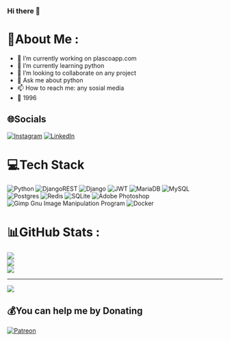 ### Hi there 👋


# 💫About Me :
- 🔭 I’m currently working on plascoapp.com
- 🌱 I’m currently learning python
- 👯 I’m looking to collaborate on any project
- 💬 Ask me about python
- 📫 How to reach me: any sosial media
- 🎉 1996

## 🌐Socials
[![Instagram](https://img.shields.io/badge/Instagram-%23E4405F.svg?logo=Instagram&logoColor=white)](https://instagram.com/vahidtwo ) [![LinkedIn](https://img.shields.io/badge/LinkedIn-%230077B5.svg?logo=linkedin&logoColor=white)](https://linkedin.com/in/vahidtwo) 

# 💻Tech Stack
![Python](https://img.shields.io/badge/python-3670A0?style=for-the-badge&logo=python&logoColor=ffdd54) ![DjangoREST](https://img.shields.io/badge/DJANGO-REST-ff1709?style=for-the-badge&logo=django&logoColor=white&color=ff1709&labelColor=gray) ![Django](https://img.shields.io/badge/django-%23092E20.svg?style=for-the-badge&logo=django&logoColor=white) ![JWT](https://img.shields.io/badge/JWT-black?style=for-the-badge&logo=JSON%20web%20tokens) ![MariaDB](https://img.shields.io/badge/MariaDB-003545?style=for-the-badge&logo=mariadb&logoColor=white) ![MySQL](https://img.shields.io/badge/mysql-%2300f.svg?style=for-the-badge&logo=mysql&logoColor=white) ![Postgres](https://img.shields.io/badge/postgres-%23316192.svg?style=for-the-badge&logo=postgresql&logoColor=white) ![Redis](https://img.shields.io/badge/redis-%23DD0031.svg?style=for-the-badge&logo=redis&logoColor=white) ![SQLite](https://img.shields.io/badge/sqlite-%2307405e.svg?style=for-the-badge&logo=sqlite&logoColor=white) ![Adobe Photoshop](https://img.shields.io/badge/adobephotoshop-%2331A8FF.svg?style=for-the-badge&logo=adobephotoshop&logoColor=white) ![Gimp Gnu Image Manipulation Program](https://img.shields.io/badge/Gimp-657D8B?style=for-the-badge&logo=gimp&logoColor=FFFFFF) ![Docker](https://img.shields.io/badge/docker-%230db7ed.svg?style=for-the-badge&logo=docker&logoColor=white)
# 📊GitHub Stats :
![](https://github-readme-stats.vercel.app/api?username=vahidtwo&theme=dark&hide_border=true&include_all_commits=true&count_private=true)<br/>
![](https://github-readme-streak-stats.herokuapp.com/?user=vahidtwo&theme=dark&hide_border=true)<br/>
![](https://github-readme-stats.vercel.app/api/top-langs/?username=vahidtwo&theme=dark&hide_border=true&include_all_commits=true&count_private=true&layout=compact)

---
![](https://komarev.com/ghpvc/?username=vahidtwo&label=Visitors+Count&color=brightgreen)

  ## 💰You can help me by Donating
  [![Patreon](https://img.shields.io/badge/Patreon-F96854?style=for-the-badge&logo=patreon&logoColor=white)](https://patreon.com/vahidtwo) 

